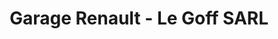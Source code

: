 ---
title: "Garage Renault - Le Goff SARL"
url: /plomelin/garage-renault-le-goff-sarl/
shop: Autowerkstatt
---